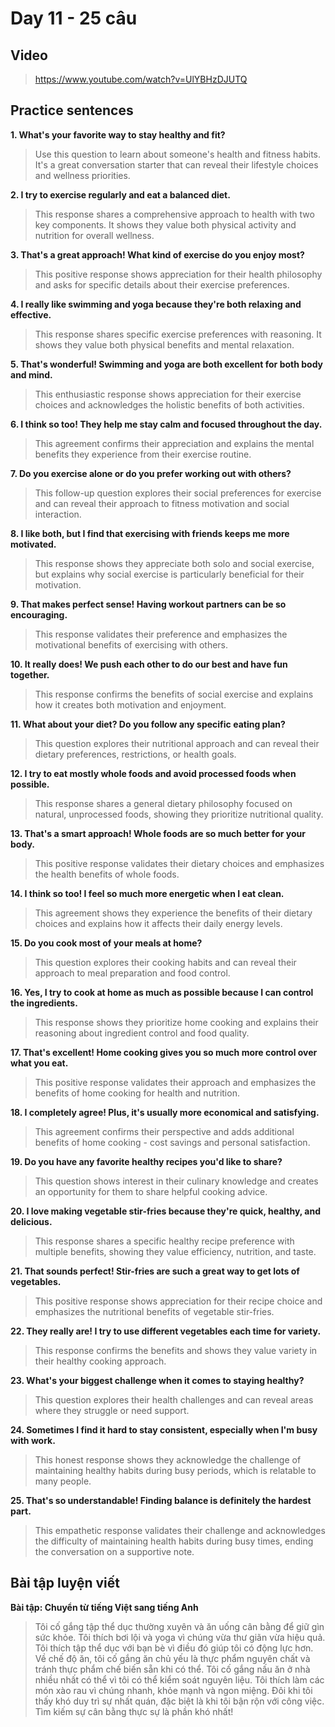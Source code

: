 # Day 11 - 25 câu

## Video
> https://www.youtube.com/watch?v=UlYBHzDJUTQ

## Practice sentences

**1. What's your favorite way to stay healthy and fit?**
> Use this question to learn about someone's health and fitness habits. It's a great conversation starter that can reveal their lifestyle choices and wellness priorities.

**2. I try to exercise regularly and eat a balanced diet.**
> This response shares a comprehensive approach to health with two key components. It shows they value both physical activity and nutrition for overall wellness.

**3. That's a great approach! What kind of exercise do you enjoy most?**
> This positive response shows appreciation for their health philosophy and asks for specific details about their exercise preferences.

**4. I really like swimming and yoga because they're both relaxing and effective.**
> This response shares specific exercise preferences with reasoning. It shows they value both physical benefits and mental relaxation.

**5. That's wonderful! Swimming and yoga are both excellent for both body and mind.**
> This enthusiastic response shows appreciation for their exercise choices and acknowledges the holistic benefits of both activities.

**6. I think so too! They help me stay calm and focused throughout the day.**
> This agreement confirms their appreciation and explains the mental benefits they experience from their exercise routine.

**7. Do you exercise alone or do you prefer working out with others?**
> This follow-up question explores their social preferences for exercise and can reveal their approach to fitness motivation and social interaction.

**8. I like both, but I find that exercising with friends keeps me more motivated.**
> This response shows they appreciate both solo and social exercise, but explains why social exercise is particularly beneficial for their motivation.

**9. That makes perfect sense! Having workout partners can be so encouraging.**
> This response validates their preference and emphasizes the motivational benefits of exercising with others.

**10. It really does! We push each other to do our best and have fun together.**
> This response confirms the benefits of social exercise and explains how it creates both motivation and enjoyment.

**11. What about your diet? Do you follow any specific eating plan?**
> This question explores their nutritional approach and can reveal their dietary preferences, restrictions, or health goals.

**12. I try to eat mostly whole foods and avoid processed foods when possible.**
> This response shares a general dietary philosophy focused on natural, unprocessed foods, showing they prioritize nutritional quality.

**13. That's a smart approach! Whole foods are so much better for your body.**
> This positive response validates their dietary choices and emphasizes the health benefits of whole foods.

**14. I think so too! I feel so much more energetic when I eat clean.**
> This agreement shows they experience the benefits of their dietary choices and explains how it affects their daily energy levels.

**15. Do you cook most of your meals at home?**
> This question explores their cooking habits and can reveal their approach to meal preparation and food control.

**16. Yes, I try to cook at home as much as possible because I can control the ingredients.**
> This response shows they prioritize home cooking and explains their reasoning about ingredient control and food quality.

**17. That's excellent! Home cooking gives you so much more control over what you eat.**
> This positive response validates their approach and emphasizes the benefits of home cooking for health and nutrition.

**18. I completely agree! Plus, it's usually more economical and satisfying.**
> This agreement confirms their perspective and adds additional benefits of home cooking - cost savings and personal satisfaction.

**19. Do you have any favorite healthy recipes you'd like to share?**
> This question shows interest in their culinary knowledge and creates an opportunity for them to share helpful cooking advice.

**20. I love making vegetable stir-fries because they're quick, healthy, and delicious.**
> This response shares a specific healthy recipe preference with multiple benefits, showing they value efficiency, nutrition, and taste.

**21. That sounds perfect! Stir-fries are such a great way to get lots of vegetables.**
> This positive response shows appreciation for their recipe choice and emphasizes the nutritional benefits of vegetable stir-fries.

**22. They really are! I try to use different vegetables each time for variety.**
> This response confirms the benefits and shows they value variety in their healthy cooking approach.

**23. What's your biggest challenge when it comes to staying healthy?**
> This question explores their health challenges and can reveal areas where they struggle or need support.

**24. Sometimes I find it hard to stay consistent, especially when I'm busy with work.**
> This honest response shows they acknowledge the challenge of maintaining healthy habits during busy periods, which is relatable to many people.

**25. That's so understandable! Finding balance is definitely the hardest part.**
> This empathetic response validates their challenge and acknowledges the difficulty of maintaining health habits during busy times, ending the conversation on a supportive note.

## Bài tập luyện viết

**Bài tập: Chuyển từ tiếng Việt sang tiếng Anh**

> Tôi cố gắng tập thể dục thường xuyên và ăn uống cân bằng để giữ gìn sức khỏe. Tôi thích bơi lội và yoga vì chúng vừa thư giãn vừa hiệu quả. Tôi thích tập thể dục với bạn bè vì điều đó giúp tôi có động lực hơn. Về chế độ ăn, tôi cố gắng ăn chủ yếu là thực phẩm nguyên chất và tránh thực phẩm chế biến sẵn khi có thể. Tôi cố gắng nấu ăn ở nhà nhiều nhất có thể vì tôi có thể kiểm soát nguyên liệu. Tôi thích làm các món xào rau vì chúng nhanh, khỏe mạnh và ngon miệng. Đôi khi tôi thấy khó duy trì sự nhất quán, đặc biệt là khi tôi bận rộn với công việc. Tìm kiếm sự cân bằng thực sự là phần khó nhất!